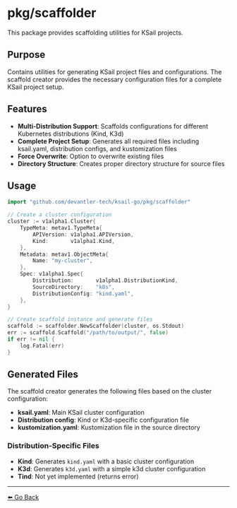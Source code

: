 # pkg/scaffolder

This package provides scaffolding utilities for KSail projects.

## Purpose

Contains utilities for generating KSail project files and configurations. The scaffold creator provides the necessary configuration files for a complete KSail project setup.

## Features

- **Multi-Distribution Support**: Scaffolds configurations for different Kubernetes distributions (Kind, K3d)
- **Complete Project Setup**: Generates all required files including ksail.yaml, distribution configs, and kustomization files
- **Force Overwrite**: Option to overwrite existing files
- **Directory Structure**: Creates proper directory structure for source files

## Usage

```go
import "github.com/devantler-tech/ksail-go/pkg/scaffolder"

// Create a cluster configuration
cluster := v1alpha1.Cluster{
    TypeMeta: metav1.TypeMeta{
        APIVersion: v1alpha1.APIVersion,
        Kind:       v1alpha1.Kind,
    },
    Metadata: metav1.ObjectMeta{
        Name: "my-cluster",
    },
    Spec: v1alpha1.Spec{
        Distribution:       v1alpha1.DistributionKind,
        SourceDirectory:    "k8s",
        DistributionConfig: "kind.yaml",
    },
}

// Create scaffold instance and generate files
scaffold := scaffolder.NewScaffolder(cluster, os.Stdout)
err := scaffold.Scaffold("/path/to/output/", false)
if err != nil {
    log.Fatal(err)
}
```

## Generated Files

The scaffold creator generates the following files based on the cluster configuration:

- **ksail.yaml**: Main KSail cluster configuration
- **Distribution config**: Kind or K3d-specific configuration file
- **kustomization.yaml**: Kustomization file in the source directory

### Distribution-Specific Files

- **Kind**: Generates `kind.yaml` with a basic cluster configuration
- **K3d**: Generates `k3d.yaml` with a simple k3d cluster configuration
- **Tind**: Not yet implemented (returns error)

---

[⬅️ Go Back](../README.md)
